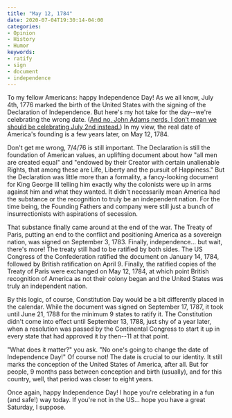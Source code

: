 ```yaml
---
title: "May 12, 1784"
date: 2020-07-04T19:30:14-04:00
categories:
- Opinion
- History
- Humor
keywords:
- ratify
- sign
- document
- independence
---
```

To my fellow Americans: happy Independence Day! As we all know, July 4th, 1776 marked the birth of the United States with the signing of the Declaration of Independence. But here's my hot take for the day--we're celebrating the wrong date. ([And no, John Adams nerds, I don't mean we should be celebrating July 2nd instead.](https://www.archives.gov/press/press-releases/2005/nr05-83.html)) In my view, the real date of America's founding is a few years later, on May 12, 1784.

Don't get me wrong, 7/4/76 is still important. The Declaration is still the foundation of American values, an uplifting document about how "all men are created equal" and "endowed by their Creator with certain unalienable Rights, that among these are Life, Liberty and the pursuit of Happiness." But the Declaration was little more than a formality, a fancy-looking document for King George III telling him exactly why the colonists were up in arms against him and what they wanted. It didn't necessarily mean America had the substance or the recognition to truly be an independent nation. For the time being, the Founding Fathers and company were still just a bunch of insurrectionists with aspirations of secession.

That substance finally came around at the end of the war. The Treaty of Paris, putting an end to the conflict and positioning America as a sovereign nation, was signed on September 3, 1783. Finally, independence... but wait, there's more! The treaty still had to be ratified by both sides. The US Congress of the Confederation ratified the document on January 14, 1784, followed by British ratification on April 9. Finally, the ratified copies of the Treaty of Paris were exchanged on May 12, 1784, at which point British recognition of America as not their colony began and the United States was truly an independent nation.

By this logic, of course, Constitution Day would be a bit differently placed in the calendar. While the document was signed on September 17, 1787, it took until June 21, 1788 for the minimum 9 states to ratify it. The Constitution didn't come into effect until September 13, 1788, just shy of a year later, when a resolution was passed by the Continental Congress to start it up in every state that had approved it by then--11 at that point.

"What does it matter?" you ask. "No one's going to change the date of Independence Day!" Of course not! The date is crucial to our identity. It still marks the conception of the United States of America, after all. But for people, 9 months pass between conception and birth (usually), and for this country, well, that period was closer to eight years.

Once again, happy Independence Day! I hope you're celebrating in a fun (and safe!) way today. If you're not in the US... hope you have a great Saturday, I suppose.
